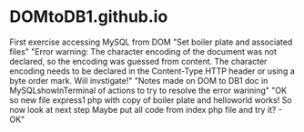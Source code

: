 # DOMtoDB1.github.io
First exercise accessing MySQL from DOM 
"Set boiler plate and associated files"
"Error warning:  The character encoding of the document was not declared, so the encoding was guessed from content. The character encoding needs to be declared in the Content-Type HTTP header or using a byte order mark. Will invstigate!"
"Notes made on DOM to DB1 doc in MySQLshowInTerminal of actions to try to resolve the error warining"
"OK so new file express1 php with copy of boiler plate and helloworld works! So now look at next
step Maybe put all code from index php file and try it? - OK"